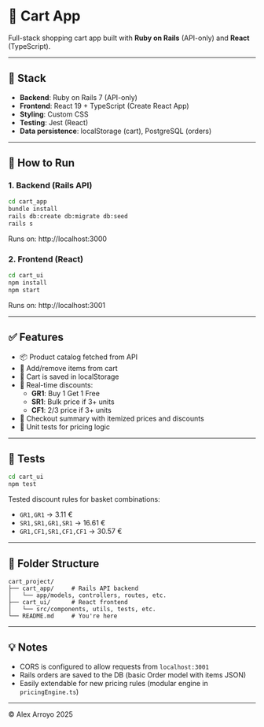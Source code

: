# 🛒 Cart App

Full-stack shopping cart app built with **Ruby on Rails** (API-only) and **React** (TypeScript).

---

## 🧱 Stack

- **Backend**: Ruby on Rails 7 (API-only)
- **Frontend**: React 19 + TypeScript (Create React App)
- **Styling**: Custom CSS
- **Testing**: Jest (React)
- **Data persistence**: localStorage (cart), PostgreSQL (orders)

---

## 🚀 How to Run

### 1. Backend (Rails API)

```bash
cd cart_app
bundle install
rails db:create db:migrate db:seed
rails s
```

Runs on: http://localhost:3000

### 2. Frontend (React)

```bash
cd cart_ui
npm install
npm start
```

Runs on: http://localhost:3001

---

## ✅ Features

- 📦 Product catalog fetched from API
- 🛒 Add/remove items from cart
- 💾 Cart is saved in localStorage
- 🔁 Real-time discounts:
  - **GR1**: Buy 1 Get 1 Free
  - **SR1**: Bulk price if 3+ units
  - **CF1**: 2/3 price if 3+ units
- 🧾 Checkout summary with itemized prices and discounts
- 🧪 Unit tests for pricing logic

---

## 🧪 Tests

```bash
cd cart_ui
npm test
```

Tested discount rules for basket combinations:

- `GR1,GR1` → 3.11 €
- `SR1,SR1,GR1,SR1` → 16.61 €
- `GR1,CF1,SR1,CF1,CF1` → 30.57 €

---

## 📁 Folder Structure

```
cart_project/
├── cart_app/     # Rails API backend
│   └── app/models, controllers, routes, etc.
├── cart_ui/      # React frontend
│   └── src/components, utils, tests, etc.
└── README.md     # You're here
```

---

## 💡 Notes

- CORS is configured to allow requests from `localhost:3001`
- Rails orders are saved to the DB (basic Order model with items JSON)
- Easily extendable for new pricing rules (modular engine in `pricingEngine.ts`)

---

© Alex Arroyo 2025
